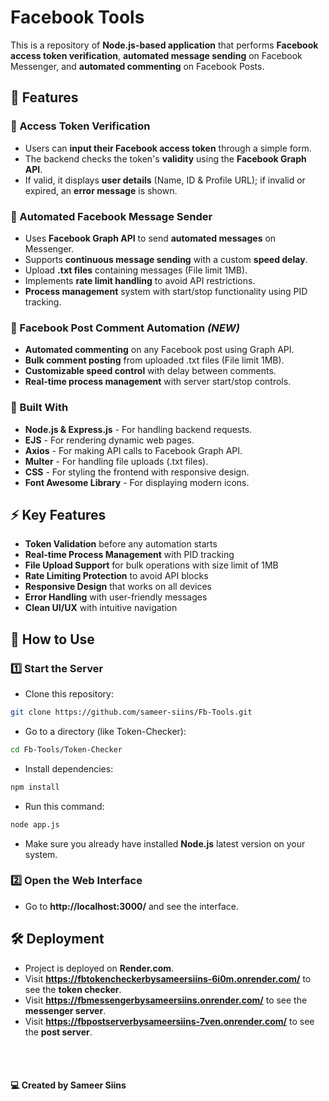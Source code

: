 # **Facebook Tools**

This is a repository of **Node.js-based application** that performs **Facebook access token verification**, **automated message sending** on Facebook Messenger, and **automated commenting** on Facebook Posts.

## **🚀 Features**

### **🔹 Access Token Verification**
- Users can **input their Facebook access token** through a simple form.
- The backend checks the token's **validity** using the **Facebook Graph API**.
- If valid, it displays **user details** (Name, ID & Profile URL); if invalid or expired, an **error message** is shown.

### **🔹 Automated Facebook Message Sender**
- Uses **Facebook Graph API** to send **automated messages** on Messenger.
- Supports **continuous message sending** with a custom **speed delay**.
- Upload **.txt files** containing messages (File limit 1MB).
- Implements **rate limit handling** to avoid API restrictions.
- **Process management** system with start/stop functionality using PID tracking.

### **🔹 Facebook Post Comment Automation** *(NEW)*
- **Automated commenting** on any Facebook post using Graph API.
- **Bulk comment posting** from uploaded .txt files (File limit 1MB).
- **Customizable speed control** with delay between comments.
- **Real-time process management** with server start/stop controls.

### **🔹 Built With**
- **Node.js & Express.js** - For handling backend requests.
- **EJS** - For rendering dynamic web pages.
- **Axios** - For making API calls to Facebook Graph API.
- **Multer** - For handling file uploads (.txt files).
- **CSS** - For styling the frontend with responsive design.
- **Font Awesome Library** - For displaying modern icons.

## **⚡ Key Features**
- **Token Validation** before any automation starts
- **Real-time Process Management** with PID tracking
- **File Upload Support** for bulk operations with size limit of 1MB
- **Rate Limiting Protection** to avoid API blocks
- **Responsive Design** that works on all devices
- **Error Handling** with user-friendly messages
- **Clean UI/UX** with intuitive navigation

## **📌 How to Use**

### **1️⃣ Start the Server**
- Clone this repository:
```sh
git clone https://github.com/sameer-siins/Fb-Tools.git
```
- Go to a directory (like Token-Checker):
```sh
cd Fb-Tools/Token-Checker
```
- Install dependencies:
```sh
npm install
```
- Run this command:
```sh
node app.js
```
- Make sure you already have installed **Node.js** latest version on your system.

### **2️⃣ Open the Web Interface**
- Go to **http://localhost:3000/** and see the interface.

## **🛠️ Deployment**
- Project is deployed on **Render.com**.
- Visit **https://fbtokencheckerbysameersiins-6i0m.onrender.com/** to see the **token checker**.
- Visit **https://fbmessengerbysameersiins.onrender.com/** to see the **messenger server**.
- Visit **https://fbpostserverbysameersiins-7ven.onrender.com/** to see the **post server**.

<br><br>

#### **💻 Created by Sameer Siins**